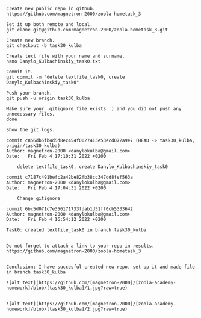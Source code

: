 
    Create new public repo in github.
    https://github.com/magnetron-2000/zoola-hometask_3

    Set it up both remote and local.
    git clone git@github.com:magnetron-2000/zoola-hometask_3.git
    
    Create new branch.
    git checkout -b task30_kulba
    
    Create text file with your name and surname.
    nano Danylo_Kulbachinskiy_task0.txt

    Commit it.
    git commit -m "delete textfile_task0, create Danylo_Kulbachinskiy_task0"

    Push your branch.
    git push -u origin task30_kulba

    Make sure your .gitignore file exists :) and you did not push any unnecessary files.
    done

    Show the git logs.

    commit c856db5fb4d5d8ec454f0027413e53ecd072a9e7 (HEAD -> task30_kulba, origin/task30_kulba)
    Author: magnetron-2000 <danylokulba@gmail.com>
    Date:   Fri Feb 4 17:10:31 2022 +0200

        delete textfile_task0, create Danylo_Kulbachinskiy_task0

    commit c7187c491befc2a42be82fb38cc347dd8fef563a
    Author: magnetron-2000 <danylokulba@gmail.com>
    Date:   Fri Feb 4 17:04:31 2022 +0200

        Change gitignore

    commit 6bc5d071c7e356171733fdab1d51ff0cb5333642
    Author: magnetron-2000 <danylokulba@gmail.com>
    Date:   Fri Feb 4 16:54:12 2022 +0200

    Task0: created textfile_task0 in branch task30_kulba


    Do not forget to attach a link to your repo in results.
    https://github.com/magnetron-2000/zoola-hometask_3


    Conclusion: I have succesful created new repo, set up it and made file in branch task30_kulba

    ![alt text](https://github.com/[magnetron-2000]/[zoola-academy-homework]/blob/[task30_kulba]/1.jpg?raw=true)
    

    ![alt text](https://github.com/[magnetron-2000]/[zoola-academy-homework]/blob/[task30_kulba]/2.jpg?raw=true)